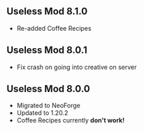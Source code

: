 ## Useless Mod 8.1.0 ##
- Re-added Coffee Recipes

## Useless Mod 8.0.1 ##
- Fix crash on going into creative on server

## Useless Mod 8.0.0 ##
- Migrated to NeoForge
- Updated to 1.20.2
- Coffee Recipes currently **don't work!**

